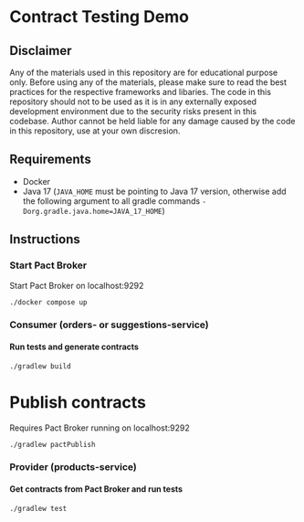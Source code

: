 # Contract Testing Demo

## Disclaimer

Any of the materials used in this repository are for educational purpose only. Before using any of the materials, please make sure to read the best practices for the respective frameworks and libaries. The code in this repository should not to be used as it is in any externally exposed development environment due to the security risks present in this codebase. Author cannot be held liable for any damage caused by the code in this repository, use at your own discresion.    

## Requirements

- Docker
- Java 17 (`JAVA_HOME` must be pointing to Java 17 version, otherwise add the following argument to all gradle commands `-Dorg.gradle.java.home=JAVA_17_HOME`)

## Instructions

### Start Pact Broker

Start Pact Broker on localhost:9292

```
./docker compose up
```

### Consumer (orders- or suggestions-service)

#### Run tests and generate contracts

```
./gradlew build
```

# Publish contracts

Requires Pact Broker running on localhost:9292

```
./gradlew pactPublish
```

### Provider (products-service)

#### Get contracts from Pact Broker and run tests

```
./gradlew test
```
